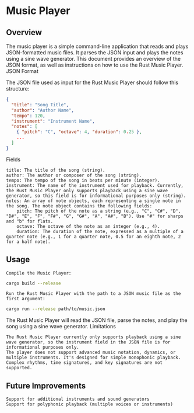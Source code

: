# Music Player

## Overview

The music player is a simple command-line application that reads and plays JSON-formatted music files. It parses the JSON input and plays the notes using a sine wave generator. This document provides an overview of the JSON format, as well as instructions on how to use the Rust Music Player.
JSON Format

The JSON file used as input for the Rust Music Player should follow this structure:

```json
{
  "title": "Song Title",
  "author": "Author Name",
  "tempo": 120,
  "instrument": "Instrument Name",
  "notes": [
    { "pitch": "C", "octave": 4, "duration": 0.25 },
    ...
  ]
}
```
Fields

    title: The title of the song (string).
    author: The author or composer of the song (string).
    tempo: The tempo of the song in beats per minute (integer).
    instrument: The name of the instrument used for playback. Currently, the Rust Music Player only supports playback using a sine wave generator, so this field is for informational purposes only (string).
    notes: An array of note objects, each representing a single note in the song. The note object contains the following fields:
        pitch: The pitch of the note as a string (e.g., "C", "C#", "D", "D#", "E", "F", "F#", "G", "G#", "A", "A#", "B"). Use "#" for sharps and "b" for flats.
        octave: The octave of the note as an integer (e.g., 4).
        duration: The duration of the note, expressed as a multiple of a quarter note (e.g., 1 for a quarter note, 0.5 for an eighth note, 2 for a half note).

## Usage

    Compile the Music Player:

```sh
cargo build --release
```
    Run the Rust Music Player with the path to a JSON music file as the first argument:

```sh
cargo run --release path/to/music.json
```

The Rust Music Player will read the JSON file, parse the notes, and play the song using a sine wave generator.
Limitations

    The Rust Music Player currently only supports playback using a sine wave generator, so the instrument field in the JSON file is for informational purposes only.
    The player does not support advanced music notation, dynamics, or multiple instruments. It's designed for simple monophonic playback.
    Complex rhythms, time signatures, and key signatures are not supported.

## Future Improvements

    Support for additional instruments and sound generators
    Support for polyphonic playback (multiple voices or instruments)
